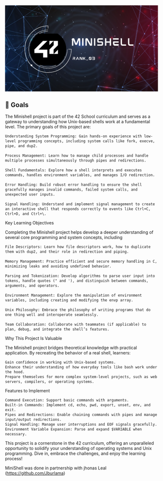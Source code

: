 ![Banner](img/mini_banner.png "ps banner") <br>

<h2>🏁 Goals</h2>



The Minishell project is part of the 42 School curriculum and serves as a gateway to understanding how Unix-based shells work at a fundamental level. The primary goals of this project are:

    Understanding System Programming: Gain hands-on experience with low-level programming concepts, including system calls like fork, execve, pipe, and dup2.

    Process Management: Learn how to manage child processes and handle multiple processes simultaneously through pipes and redirections.

    Shell Fundamentals: Explore how a shell interprets and executes commands, handles environment variables, and manages I/O redirection.

    Error Handling: Build robust error handling to ensure the shell gracefully manages invalid commands, failed system calls, and unexpected user inputs.

    Signal Handling: Understand and implement signal management to create an interactive shell that responds correctly to events like Ctrl+C, Ctrl+D, and Ctrl+\.

Key Learning Objectives

Completing the Minishell project helps develop a deeper understanding of several core programming and system concepts, including

    File Descriptors: Learn how file descriptors work, how to duplicate them with dup2, and their role in redirection and piping.

    Memory Management: Practice efficient and secure memory handling in C, minimizing leaks and avoiding undefined behavior.

    Parsing and Tokenization: Develop algorithms to parse user input into tokens, handle quotes (" and '), and distinguish between commands, arguments, and operators.

    Environment Management: Explore the manipulation of environment variables, including creating and modifying the envp array.

    Unix Philosophy: Embrace the philosophy of writing programs that do one thing well and interoperate seamlessly.

    Team Collaboration: Collaborate with teammates (if applicable) to plan, debug, and integrate the shell’s features.

Why This Project Is Valuable

The Minishell project bridges theoretical knowledge with practical application. By recreating the behavior of a real shell, learners:

    Gain confidence in working with Unix-based systems.
    Enhance their understanding of how everyday tools like bash work under the hood.
    Prepare themselves for more complex system-level projects, such as web servers, compilers, or operating systems.

Features to Implement

    Command Execution: Support basic commands with arguments.
    Built-in Commands: Implement cd, echo, pwd, export, unset, env, and exit.
    Pipes and Redirections: Enable chaining commands with pipes and manage input/output redirections.
    Signal Handling: Manage user interruptions and EOF signals gracefully.
    Environment Variable Expansion: Parse and expand $VARIABLE when necessary.

This project is a cornerstone in the 42 curriculum, offering an unparalleled opportunity to solidify your understanding of operating systems and Unix programming. Dive in, embrace the challenges, and enjoy the learning process!

MiniShell was done in partnership with jhonas Leal (https://github.com/Jburlama)
